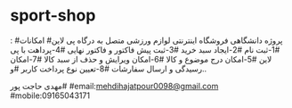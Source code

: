 # sport-shop
پروژه دانشگاهی فروشگاه اینترنتی لوازم ورزشی متصل به درگاه پی لاین#
امکانات# :
#1-ثبت نام
#2-ایجاد سبد خرید
#3-ثبت پیش فاکتور و فاکتور نهایی
#4-پرداهت با پی لاین
#5-امکان درج موضوع و کالا
#6-امکان ویرایش و حذف از سبد کالا
#7-امکان رسیدگی و ارسال سفارشات
#8-تعیین نوع پرداخت کاربر
#و..

مهدی حاجت پور#
#email:mehdihajatpour0098@gmail.com
#mobile:09165043171
